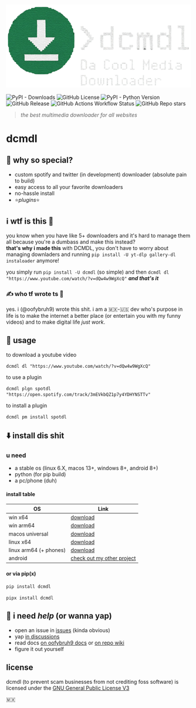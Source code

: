 ![dcmdl logo](logo.png)
  
>
![PyPI - Downloads](https://img.shields.io/pypi/dm/dcmdl) ![GitHub License](https://img.shields.io/github/license/oofyb9/dcmdl) ![PyPI - Python Version](https://img.shields.io/pypi/pyversions/dcmd) ![GitHub Release](https://img.shields.io/github/v/release/oofyb9/dcmdl) ![GitHub Actions Workflow Status](https://img.shields.io/github/actions/workflow/status/oofyb9/dcmdl/release) ![GitHub Repo stars](https://img.shields.io/github/stars/oofyb9/dcmdl?style=social)

> *the best multimedia downloader for all websites*

# dcmdl

## 🌟 why so special?

- custom spotify and twitter (in development) downloader (absolute pain to build)
- easy access to all your favorite downloaders
- no-hassle install
- ⭐️*plugins*⭐️

## ℹ️ wtf is this 🥀

you know when you have like 5+ downloaders and it's hard to manage them all because you're a dumbass and make this instead?  
__that's why i made this__
with DCMDL, you don't have to worry about managing downladers and running `pip install -U yt-dlp gallery-dl instaloader` anymore!

you simply run `pip install -U dcmdl` (so simple)
and then `dcmdl dl "https://www.youtube.com/watch/?v=dQw4w9WgXcQ"` *__and that's it__*

### ✍️ who tf wrote ts 🥀

yes. i (@oofybruh9) wrote this shit.
i am a 🇲🇽-🇺🇸 dev who's purpose in life is to make the internet a better place (or entertain you with my funny videos) and to make digital life *just work*.

## 🚀 usage 

to download a youtube video

```shell
dcmdl dl "https://www.youtube.com/watch/?v=dQw4w9WgXcQ"
```

to use a plugin
```shell
dcmdl plgn spotdl "https://open.spotify.com/track/3mEVkbQZ1p7y4YDHYNSTTv"
```

to install a plugin

```shell
dcmdl pm install spotdl
```

## ⬇️ install dis shit

### u need

- a stable os (linux 6.X, macos 13+, windows 8+, android 8+)
- python (for pip build)
- a pc/phone (duh)

#### install table

|OS|Link|
|-|-|
|win x64|[download](https://example.com)|
|win arm64|[download](https://example.com)|
|macos universal|[download](https://example.com)|
|linux x64|[download](https://example.com)|
|linux arm64 (+ phones)|[download](https://example.com)|
|android|[check out my other project](https://example.com)|

#### or via pip(x)

```bash
pip install dcmdl
```

```shell
pipx install dcmdl
```

## 💭 i need *help* (or wanna yap)

- open an issue in [issues](https://github.com/oofyb9/dcmdl/issues) (kinda obvious)
- yap [in discussions](https://github.com/oofyb9/dcmdl/discussions)
- read docs [on oofybruh9 docs](https://docs.oofybruh9.is-a.dev/dcmdl/) or [on repo wiki](https://github.com/oofyb9/dcmdl/wiki)
- figure it out yourself



## license
dcmdl (to prevent scam businesses from not crediting foss software) is licensed under the [GNU General Public License V3](https://choosealicense.com/licenses/gpl-3.0/)

🇲🇽
